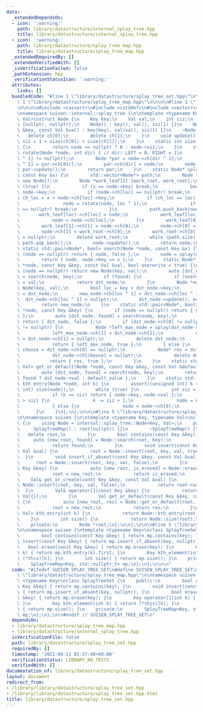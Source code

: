 ```yaml
---
data:
  _extendedDependsOn:
  - icon: ':warning:'
    path: library/datastructure/internal_splay_tree.hpp
    title: library/datastructure/internal_splay_tree.hpp
  - icon: ':warning:'
    path: library/datastructure/splay_tree_map.hpp
    title: library/datastructure/splay_tree_map.hpp
  _extendedRequiredBy: []
  _extendedVerifiedWith: []
  _isVerificationFailed: false
  _pathExtension: hpp
  _verificationStatusIcon: ':warning:'
  attributes:
    links: []
  bundledCode: "#line 1 \"library/datastructure/splay_tree_set.hpp\"\n\n\n\n#line\
    \ 1 \"library/datastructure/splay_tree_map.hpp\"\n\n\n\n#line 1 \"library/datastructure/internal_splay_tree.hpp\"\
    \n\n\n\n#include <cassert>\n#include <cstddef>\n#include <vector>\n#include <utility>\n\
    \nnamespace suisen::internal::splay_tree {\n\ntemplate <typename Key, typename\
    \ Val>\nstruct Node {\n    Key key;\n    Val val;\n    int siz;\n    Node *ch[2]\
    \ {nullptr, nullptr};\n    Node() : key(), val(), siz(1) {}\n    Node(const Key\
    \ &key, const Val &val) : key(key), val(val), siz(1) {}\n    ~Node() {\n     \
    \   delete ch[0];\n        delete ch[1];\n    }\n    void update() {\n       \
    \ siz = 1 + size(ch[0]) + size(ch[1]);\n    }\n    static int size(Node *node)\
    \ {\n        return node == nullptr ? 0 : node->siz;\n    }\n    static Node*\
    \ rotate(Node *node, int dir) { // dir: LEFT = 0, RIGHT = 1\n        assert(node->ch[dir\
    \ ^ 1] != nullptr);\n        Node *par = node->ch[dir ^ 1];\n        node->ch[dir\
    \ ^ 1] = par->ch[dir];\n        par->ch[dir] = node;\n        node->update(),\
    \ par->update();\n        return par;\n    }\n    static Node* splay(Node *node,\
    \ const Key &x) {\n        std::vector<Node*> path;\n        Node *work_root =\
    \ new Node();\n        Node *work_leaf[2] {work_root, work_root};\n        while\
    \ (true) {\n            if (x == node->key) break;\n            bool loc = x >\
    \ node->key;\n            if (node->ch[loc] == nullptr) break;\n            bool\
    \ ch_loc = x > node->ch[loc]->key;\n            if (ch_loc == loc) { // zig-zig\n\
    \                node = rotate(node, loc ^ 1);\n                if (node->ch[loc]\
    \ == nullptr) break;\n            }\n            path.push_back(node);\n     \
    \       work_leaf[loc]->ch[loc] = node;\n            work_leaf[loc] = node;\n\
    \            node = node->ch[loc];\n        }\n        work_leaf[0]->ch[0] = node->ch[1];\n\
    \        work_leaf[1]->ch[1] = node->ch[0];\n        node->ch[0] = work_root->ch[1];\n\
    \        node->ch[1] = work_root->ch[0];\n        work_root->ch[0] = work_root->ch[1]\
    \ = nullptr;\n        delete work_root;\n        while (path.size()) path.back()->update(),\
    \ path.pop_back();\n        node->update();\n        return node;\n    }\n   \
    \ static std::pair<Node*, bool> search(Node *node, const Key &x) {\n        if\
    \ (node == nullptr) return { node, false };\n        node = splay(node, x);\n\
    \        return { node, node->key == x };\n    }\n    static Node* insert(Node\
    \ *node, const Key &key, const Val &val, bool overwrite = true) {\n        if\
    \ (node == nullptr) return new Node(key, val);\n        auto [dst_node, found]\
    \ = search(node, key);\n        if (found) {\n            if (overwrite) dst_node->val\
    \ = val;\n            return dst_node;\n        }\n        Node *new_node = new\
    \ Node(key, val);\n        bool loc = key < dst_node->key;\n        new_node->ch[loc]\
    \ = dst_node;\n        new_node->ch[loc ^ 1] = dst_node->ch[loc ^ 1];\n      \
    \  dst_node->ch[loc ^ 1] = nullptr;\n        dst_node->update(), new_node->update();\n\
    \        return new_node;\n    }\n    static std::pair<Node*, bool> erase(Node\
    \ *node, const Key &key) {\n        if (node == nullptr) return { node, false\
    \ };\n        auto [dst_node, found] = search(node, key);\n        if (not found)\
    \ return { dst_node, false };\n        if (dst_node->ch[0] != nullptr and dst_node->ch[1]\
    \ != nullptr) {\n            Node *left_max_node = splay(dst_node->ch[0], key);\n\
    \            left_max_node->ch[1] = dst_node->ch[1];\n            dst_node->ch[0]\
    \ = dst_node->ch[1] = nullptr;\n            delete dst_node;\n            left_max_node->update();\n\
    \            return { left_max_node, true };\n        } else {\n            int\
    \ choose = dst_node->ch[0] == nullptr;\n            Node* res = dst_node->ch[choose];\n\
    \            dst_node->ch[choose] = nullptr;\n            delete dst_node;\n \
    \           return { res, true };\n        }\n    }\n    static std::pair<Node*,\
    \ Val> get_or_default(Node *node, const Key &key, const Val &default_value) {\n\
    \        auto [dst_node, found] = search(node, key);\n        return { dst_node,\
    \ found ? dst_node->val : default_value };\n    }\n    static std::pair<Key, Val>\
    \ kth_entry(Node *node, int k) {\n        assert((unsigned int) k < (unsigned\
    \ int) size(node));\n        while (true) {\n            int siz = size(node->ch[0]);\n\
    \            if (k == siz) return { node->key, node->val };\n            if (k\
    \ > siz) {\n                k -= siz + 1;\n                node = node->ch[1];\n\
    \            } else {\n                node = node->ch[0];\n            }\n  \
    \      }\n    }\n};\n};\n\n\n#line 5 \"library/datastructure/splay_tree_map.hpp\"\
    \n\nnamespace suisen {\n\ntemplate <typename Key, typename Val>\nclass SplayTreeMap\
    \ {\n    using Node = internal::splay_tree::Node<Key, Val>;\n    public:\n   \
    \     SplayTreeMap() : root(nullptr) {}\n        ~SplayTreeMap() {\n         \
    \   delete root;\n        }\n        bool contains(const Key &key) {\n       \
    \     auto [new_root, found] = Node::search(root, key);\n            root = new_root;\n\
    \            return found;\n        }\n        void insert(const Key &key, const\
    \ Val &val) {\n            root = Node::insert(root, key, val, true);\n      \
    \  }\n        void insert_if_absent(const Key &key, const Val &val) {\n      \
    \      root = Node::insert(root, key, val, false);\n        }\n        bool erase(const\
    \ Key &key) {\n            auto [new_root, is_erased] = Node::erase(root, key);\n\
    \            root = new_root;\n            return is_erased;\n        }\n    \
    \    Val& get_or_create(const Key &key, const Val &val) {\n            root =\
    \ Node::insert(root, key, val, false);\n            return root->val;\n      \
    \  }\n        Val& operator[](const Key &key) {\n            return get_or_create(key,\
    \ Val{});\n        }\n        Val get_or_default(const Key &key, const Val &val)\
    \ {\n            auto [new_root, res] = Node::get_or_default(root, key, val);\n\
    \            root = new_root;\n            return res;\n        }\n        std::pair<Key,\
    \ Val> kth_entry(int k) {\n            return Node::kth_entry(root, k);\n    \
    \    }\n        int size() {\n            return Node::size(root);\n        }\n\
    \    private:\n        Node *root;\n};\n\n};\n\n\n#line 5 \"library/datastructure/splay_tree_set.hpp\"\
    \n\nnamespace suisen {\ntemplate <typename Key>\nclass SplayTreeSet {\n    public:\n\
    \        bool contains(const Key &key) { return mp.contains(key); }\n        void\
    \ insert(const Key &key) { return mp.insert_if_absent(key, nullptr); }\n     \
    \   bool erase(const Key &key) { return mp.erase(key); }\n        Key operator[](int\
    \ k) { return mp.kth_entry(k).first; }\n        Key kth_element(int k) { return\
    \ (*this)[k]; }\n        int size() { return mp.size(); }\n    private:\n    \
    \    SplayTreeMap<Key, std::nullptr_t> mp;\n};\n};\n\n\n"
  code: "#ifndef SUISEN_SPLAY_TREE_SET\n#define SUISEN_SPLAY_TREE_SET\n\n#include\
    \ \"library/datastructure/splay_tree_map.hpp\"\n\nnamespace suisen {\ntemplate\
    \ <typename Key>\nclass SplayTreeSet {\n    public:\n        bool contains(const\
    \ Key &key) { return mp.contains(key); }\n        void insert(const Key &key)\
    \ { return mp.insert_if_absent(key, nullptr); }\n        bool erase(const Key\
    \ &key) { return mp.erase(key); }\n        Key operator[](int k) { return mp.kth_entry(k).first;\
    \ }\n        Key kth_element(int k) { return (*this)[k]; }\n        int size()\
    \ { return mp.size(); }\n    private:\n        SplayTreeMap<Key, std::nullptr_t>\
    \ mp;\n};\n};\n\n#endif // SUISEN_SPLAY_TREE_SET\n"
  dependsOn:
  - library/datastructure/splay_tree_map.hpp
  - library/datastructure/internal_splay_tree.hpp
  isVerificationFile: false
  path: library/datastructure/splay_tree_set.hpp
  requiredBy: []
  timestamp: '2021-08-11 01:57:40+09:00'
  verificationStatus: LIBRARY_NO_TESTS
  verifiedWith: []
documentation_of: library/datastructure/splay_tree_set.hpp
layout: document
redirect_from:
- /library/library/datastructure/splay_tree_set.hpp
- /library/library/datastructure/splay_tree_set.hpp.html
title: library/datastructure/splay_tree_set.hpp
---
```


